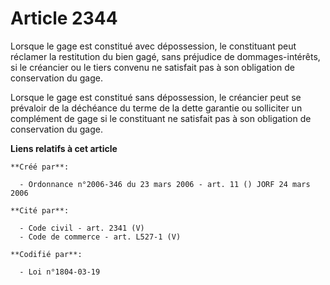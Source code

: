 # Article 2344

Lorsque le gage est constitué avec dépossession, le constituant peut réclamer la restitution du bien gagé, sans préjudice de
dommages-intérêts, si le créancier ou le tiers convenu ne satisfait pas à son obligation de conservation du gage.

Lorsque le gage est constitué sans dépossession, le créancier peut se prévaloir de la déchéance du terme de la dette garantie
ou solliciter un complément de gage si le constituant ne satisfait pas à son obligation de conservation du gage.

**Liens relatifs à cet article**

	**Créé par**:

	  - Ordonnance n°2006-346 du 23 mars 2006 - art. 11 () JORF 24 mars 2006

	**Cité par**:

	  - Code civil - art. 2341 (V)
	  - Code de commerce - art. L527-1 (V)

	**Codifié par**:

	  - Loi n°1804-03-19
